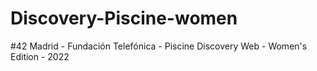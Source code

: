 # Discovery-Piscine-women

#42 Madrid - Fundación Telefónica - Piscine Discovery Web - Women's Edition - 2022
